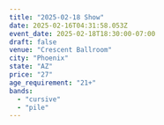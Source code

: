 ```yaml
---
title: "2025-02-18 Show"
date: 2025-02-16T04:31:58.053Z
event_date: 2025-02-18T18:30:00-07:00
draft: false
venue: "Crescent Ballroom"
city: "Phoenix"
state: "AZ"
price: "27"
age_requirement: "21+"
bands:
  - "cursive"
  - "pile"
---
```

